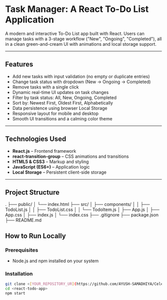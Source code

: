 # Task Manager: A React To-Do List Application

A modern and interactive To-Do List app built with React. Users can manage tasks with a 3-stage workflow ("New", "Ongoing", "Completed"), all in a clean green-and-cream UI with animations and local storage support.

---

## Features

- Add new tasks with input validation (no empty or duplicate entries)
- Change task status with dropdown (New → Ongoing → Completed)
- Remove tasks with a single click
- Dynamic real-time UI updates on task changes
- Filter by task status: All, New, Ongoing, Completed
- Sort by: Newest First, Oldest First, Alphabetically
- Data persistence using browser Local Storage
- Responsive layout for mobile and desktop
- Smooth UI transitions and a calming color theme

---

## Technologies Used

- **React.js** – Frontend framework
- **react-transition-group** – CSS animations and transitions
- **HTML5 & CSS3** – Markup and styling
- **JavaScript (ES6+)** – Application logic
- **Local Storage** – Persistent client-side storage

---

## Project Structure

.
├── public/
│ └── index.html
├── src/
│ ├── components/
│ │ ├── TodoList.js
│ │ ├── TodoList.css
│ │ └── TodoItem.js
│ ├── App.js
│ ├── App.css
│ ├── index.js
│ └── index.css
├── .gitignore
├── package.json
├── README.md


## How to Run Locally

### Prerequisites

- Node.js and npm installed on your system

### Installation

```bash
git clone <[YOUR_REPOSITORY_UR](https://github.com/AYUSH-SAMADHIYA/Celebal-Technologies/edit/main/Assi-2>
cd <react-todo-app>
npm start
